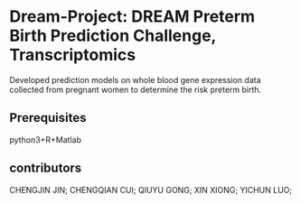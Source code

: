 # Dream-Project: DREAM Preterm Birth Prediction Challenge, Transcriptomics
Developed prediction models on whole blood gene expression data collected from pregnant women to determine the risk preterm birth.
## Prerequisites
python3+R+Matlab

## contributors
CHENGJIN JIN;
CHENGQIAN CUI;
QIUYU GONG; 
XIN XIONG; 
YICHUN LUO;




